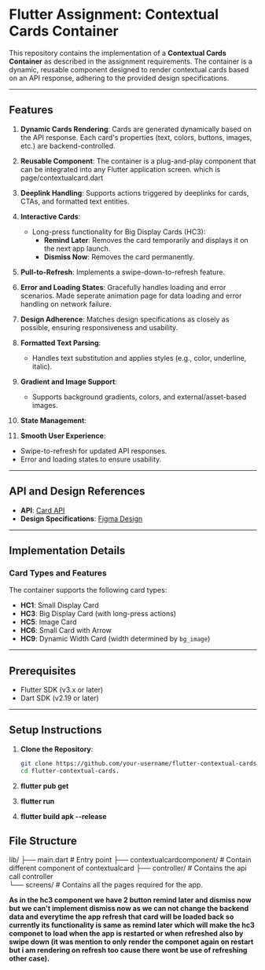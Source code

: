 # Flutter Assignment: Contextual Cards Container

This repository contains the implementation of a **Contextual Cards Container** as described in the assignment requirements. The container is a dynamic, reusable component designed to render contextual cards based on an API response, adhering to the provided design specifications.

---

## Features

1. **Dynamic Cards Rendering**: Cards are generated dynamically based on the API response. Each card's properties (text, colors, buttons, images, etc.) are backend-controlled.
2. **Reusable Component**: The container is a plug-and-play component that can be integrated into any Flutter application screen. which is page/contextualcard.dart
3. **Deeplink Handling**: Supports actions triggered by deeplinks for cards, CTAs, and formatted text entities.
4. **Interactive Cards**:
   - Long-press functionality for Big Display Cards (HC3):
     - **Remind Later**: Removes the card temporarily and displays it on the next app launch.
     - **Dismiss Now**: Removes the card permanently.
5. **Pull-to-Refresh**: Implements a swipe-down-to-refresh feature.
6. **Error and Loading States**: Gracefully handles loading and error scenarios. Made seperate animation page for data loading and error handling on network failure.
7. **Design Adherence**: Matches design specifications as closely as possible, ensuring responsiveness and usability.
8. **Formatted Text Parsing**:
   - Handles text substitution  and applies styles (e.g., color, underline, italic).
9. **Gradient and Image Support**:
   - Supports background gradients, colors, and external/asset-based images.
10. **State Management**:
   
11. **Smooth User Experience**:
   - Swipe-to-refresh for updated API responses.
   - Error and loading states to ensure usability.

---

## API and Design References

- **API**: [Card API](https://polyjuice.kong.fampay.co/mock/famapp/feed/home_section/?slugs=famx-paypage)
- **Design Specifications**: [Figma Design](https://www.figma.com/file/AvK2BRGwMTv4kQab5ymJ0K/AAL3-Android-assignment-Design-Specs)

---

## Implementation Details

### Card Types and Features

The container supports the following card types:

- **HC1**: Small Display Card
- **HC3**: Big Display Card (with long-press actions)
- **HC5**: Image Card
- **HC6**: Small Card with Arrow
- **HC9**: Dynamic Width Card (width determined by `bg_image`)



---

## Prerequisites

- Flutter SDK (v3.x or later)
- Dart SDK (v2.19 or later)

---

## Setup Instructions

1. **Clone the Repository**:
   ```bash
   git clone https://github.com/your-username/flutter-contextual-cards.git
   cd flutter-contextual-cards.

2. **flutter pub get**

3. **flutter run**

4. **flutter build apk --release**


## File Structure

lib/
├── main.dart                   # Entry point
├── contextualcardcomponent/    # Contain different component of contextualcard
├── controller/                 # Contains the api call controller               
└── screens/                    # Contains all the pages required for the app.


**As in the hc3 component we have 2 button remind later and dismiss now but we can't implement dismiss now as we can not change the backend data and everytime the app refresh that card will be loaded back so currently its functionality is same as remind later which will make the hc3 componet to load when the app is restarted or when refreshed also by swipe down (it was mention to only render the componet again on restart but i am rendering on refresh too cause there wont be use of refreshing other case).**

